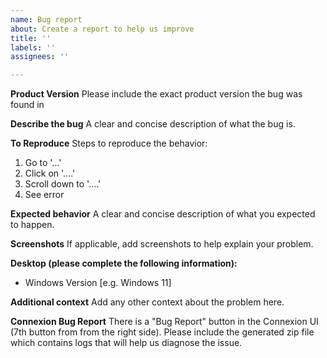 ```yaml
---
name: Bug report
about: Create a report to help us improve
title: ''
labels: ''
assignees: ''

---
```


**Product Version**
Please include the exact product version the bug was found in

**Describe the bug**
A clear and concise description of what the bug is.

**To Reproduce**
Steps to reproduce the behavior:
1. Go to '...'
2. Click on '....'
3. Scroll down to '....'
4. See error

**Expected behavior**
A clear and concise description of what you expected to happen.

**Screenshots**
If applicable, add screenshots to help explain your problem.

**Desktop (please complete the following information):**
 - Windows Version [e.g. Windows 11]

**Additional context**
Add any other context about the problem here.

**Connexion Bug Report**
There is a "Bug Report" button in the Connexion UI (7th button from from the right side). Please include the generated zip file which contains logs that will help us diagnose the issue.
